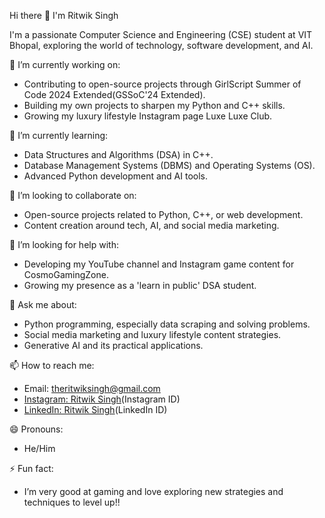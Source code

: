 Hi there 👋 I'm Ritwik Singh

I'm a passionate Computer Science and Engineering (CSE) student at VIT Bhopal, exploring the world of technology, software development, and AI.

🔭 I’m currently working on:
- Contributing to open-source projects through GirlScript Summer of Code 2024 Extended(GSSoC'24 Extended).
- Building my own projects to sharpen my Python and C++ skills.
- Growing my luxury lifestyle Instagram page Luxe Luxe Club.
  
🌱 I’m currently learning:
- Data Structures and Algorithms (DSA) in C++.
- Database Management Systems (DBMS) and Operating Systems (OS).
- Advanced Python development and AI tools.

👯 I’m looking to collaborate on:
- Open-source projects related to Python, C++, or web development.
- Content creation around tech, AI, and social media marketing.

🤔 I’m looking for help with:
- Developing my YouTube channel and Instagram game content for CosmoGamingZone.
- Growing my presence as a 'learn in public' DSA student.

💬 Ask me about:
- Python programming, especially data scraping and solving problems.
- Social media marketing and luxury lifestyle content strategies.
- Generative AI and its practical applications.

📫 How to reach me:
- Email: theritwiksingh@gmail.com
- [Instagram: Ritwik Singh](https://www.instagram.com/imritwikk)(Instagram ID)
- [LinkedIn: Ritwik Singh](https://www.linkedin.com/in/ritwik-singh-58b25a302/)(LinkedIn ID)

😄 Pronouns:
- He/Him

⚡ Fun fact:
- I’m very good at gaming and love exploring new strategies and techniques to level up!!
